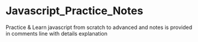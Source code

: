 # Javascript_Practice_Notes
Practice &amp; Learn javascript  from scratch to advanced and notes is provided in comments line with details explanation
